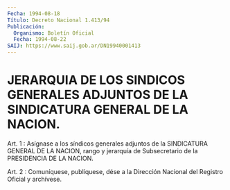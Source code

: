 ```yaml
---
Fecha: 1994-08-18
Título: Decreto Nacional 1.413/94
Publicación:
  Organismo: Boletín Oficial
  Fecha: 1994-08-22
SAIJ: https://www.saij.gob.ar/DN19940001413
---
```

# JERARQUIA DE LOS SINDICOS GENERALES ADJUNTOS DE LA SINDICATURA GENERAL DE LA NACION.

<a id="1"></a>
Art.  1  :  Asígnase  a  los síndicos generales adjuntos de la SINDICATURA GENERAL DE LA NACION, rango y jerarquía de Subsecretario de la PRESIDENCIA DE LA NACION.

<a id="2"></a>
Art. 2 : Comuníquese, publíquese, dése a la Dirección Nacional del Registro Oficial y archívese.